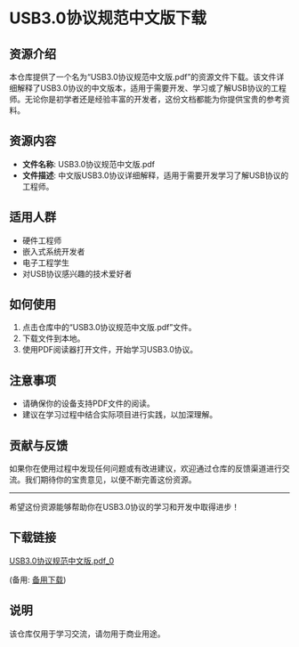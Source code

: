 # USB3.0协议规范中文版下载

## 资源介绍

本仓库提供了一个名为“USB3.0协议规范中文版.pdf”的资源文件下载。该文件详细解释了USB3.0协议的中文版本，适用于需要开发、学习或了解USB协议的工程师。无论你是初学者还是经验丰富的开发者，这份文档都能为你提供宝贵的参考资料。

## 资源内容

- **文件名称**: USB3.0协议规范中文版.pdf
- **文件描述**: 中文版USB3.0协议详细解释，适用于需要开发学习了解USB协议的工程师。

## 适用人群

- 硬件工程师
- 嵌入式系统开发者
- 电子工程学生
- 对USB协议感兴趣的技术爱好者

## 如何使用

1. 点击仓库中的“USB3.0协议规范中文版.pdf”文件。
2. 下载文件到本地。
3. 使用PDF阅读器打开文件，开始学习USB3.0协议。

## 注意事项

- 请确保你的设备支持PDF文件的阅读。
- 建议在学习过程中结合实际项目进行实践，以加深理解。

## 贡献与反馈

如果你在使用过程中发现任何问题或有改进建议，欢迎通过仓库的反馈渠道进行交流。我们期待你的宝贵意见，以便不断完善这份资源。

---

希望这份资源能够帮助你在USB3.0协议的学习和开发中取得进步！

## 下载链接
[USB3.0协议规范中文版.pdf_0](https://pan.quark.cn/s/851369776ca9) 

(备用: [备用下载](https://pan.baidu.com/s/1yXGJlz2Bi5LPw0JSUo_ccA?pwd=1234))

## 说明

该仓库仅用于学习交流，请勿用于商业用途。
